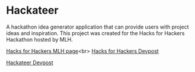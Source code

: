 # Hackateer
A hackathon idea generator application that can provide users with project ideas and inspiration. This project was created for the Hacks for Hackers Hackathon hosted by MLH. 

[Hacks for Hackers MLH page](https://organize.mlh.io/participants/events/9847-hacks-for-hackers?_gl=1*1idnld*_ga*ODIwOTA2MzM5LjE2ODg2MjU4ODU.*_ga_E5KT6TC4TK*MTY4OTk1NzU4Ni44LjEuMTY4OTk1ODQ0Ny41MS4wLjA.)<br>
[Hacks for Hackers Devpost](https://hacks-for-hackers.devpost.com/) 

[Hackateer Devpost](https://devpost.com/software/hackateer)
